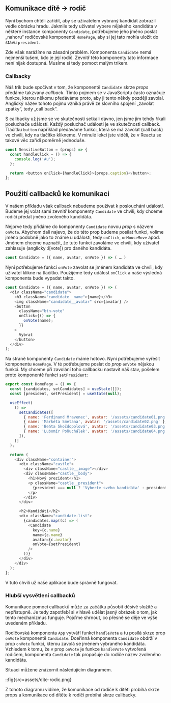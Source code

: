 ## Komunikace dítě → rodič

Nyní bychom chtěli zařídit, aby se uživatelem vybraný kandidát zobrazil vedle obrázku hradu. Jakmile tedy uživatel vybere nějakého kandidáta v některé instance komponenty `Candidate`, potřebujeme jeho jméno poslat „nahoru“ rodičovské komponentě `HomePage`, aby si jej tato mohla uložit do stavu `president`.

Zde však narážíme na zásadní problém. Komponenta `Candidate` nemá nejmenší tušení, kdo je její rodič. Zevnitř této komponenty tato informace není nijak dostupná. Musíme si tedy pomoct malým trikem.

### Callbacky

Náš trik bude spočívat v tom, že komponentě `Candidate` skrze _props_ předáme takzvaný _callback_. Tímto pojmem se v JavaScriptu často označuje funkce, kterou někomu předáváme proto, aby ji tento někdy později zavolal. Anglický název tohoto pojmu vzniká právě ze slovního spojení „zavolat zpátky“, tedy „call back“.

S callbacky už jsme se ve skutečnosti setkali dávno, jen jsme jim tehdy říkali posluchače událostí. Každý posluchač události je ve skutečnosti callback. Tlačítku `button` například předáváme funkci, která se má zavolat (call back) ve chvíli, kdy na tlačítko klikneme. V minulé lekci jste viděli, že v Reactu se takové věc zařídí poměrně jednoduše.

```js
const SensitiveButton = (props) => {
  const handleClick = () => {
    console.log('Au');
  };

  return <button onClick={handleClick}>{props.caption}</button>;
};
```

## Použití callbacků ke komunikaci

V našem příkladu však callback nebudeme používat k poslouchání událostí. Budeme jej volat sami zevnitř komponenty `Candidate` ve chvíli, kdy chceme rodiči předat jméno zvoleného kandidáta.

Nejprve tedy přidáme do komponenty `Candidate` novou _prop_ s názvem `onVote`. Abychom dali najevo, že do této prop budeme posílat funkci, volíme jméno podobně jako to známe u událostí, tedy `onClick`, `onMouseMove` apod. Jménem chceme naznačit, že tuto funkci zavoláme ve chvíli, kdy uživatel zahlasuje (anglicky :i[vote]) pro daného kandidáta.

```js
const Candidate = ({ name, avatar, onVote }) => ( … )
```

Nyní potřebujeme funkci `onVote` zavolat se jménem kandidáta ve chvíli, kdy uživatel klikne na tlačítko. Použijeme tedy událost `onClick` a naše výsledná komponenta bude vypadat takto.

```js
const Candidate = ({ name, avatar, onVote }) => (
  <div className="candidate">
    <h3 className="candidate__name">{name}</h3>
    <img className="candidate__avatar" src={avatar} />
    <button
      className="btn-vote"
      onClick={() => {
        onVote(name);
      }}
    >
      Vybrat
    </button>
  </div>
);
```

Na straně komponenty `Candidate` máme hotovo. Nyní potřebujeme vyřešit komponentu `HomePage`. V té potřebujeme poslat do _prop_ `onVote` nějakou funkci. My chceme při zavolání toho callbacku nastavit náš stav, pošelem proto komponentě funkci `setPresident`:

```js
export const HomePage = () => {
  const [candidates, setCandidates] = useState([]);
  const [president, setPresident] = useState(null);

  useEffect(
    () =>
      setCandidates([
        { name: 'Ferdinand Mravenec', avatar: '/assets/candidate01.png' },
        { name: 'Markéta Smetana', avatar: '/assets/candidate02.png' },
        { name: 'Beáta Skočdopolová', avatar: '/assets/candidate03.png' },
        { name: 'Lubomír Poňuchálek', avatar: '/assets/candidate04.png' },
      ]),
    []
  );

  return (
    <div className="container">
      <div className="castle">
        <div className="castle__image"></div>
        <div className="castle__body">
          <h1>Nový prezident</h1>
          <p className="castle__president">
            {president === null ? 'Vyberte svého kandidáta' : president}
          </p>
        </div>
      </div>

      <h2>Kandidátí</h2>
      <div className="candidate-list">
        {candidates.map((c) => (
          <Candidate
            key={c.name}
            name={c.name}
            avatar={c.avatar}
            onVote={setPresident}
          />
        ))}
      </div>
    </div>
  );
};
```

V tuto chvíli už naše aplikace bude správně fungovat.

### Hlubší vysvětlení callbacků

Komunikace pomocí callbacků může za začátku působit děsivě složitě a nepřístupně. Je tedy zapotřebí si v hlavě udělat jasný obrázek o tom, jak tento mechanizmus funguje. Pojďme shrnout, co přesně se děje ve výše uvedeném příkladu.

Rodičovská komponenta `App` vytváří funkci `handleVote` a tu posílá skrze prop `onVote` komponentě `Candidate`. Dceřinná komponenta `Candidate` obdrží v prop `onVote` funkci, kterou zavolá se jménem vybraného kandidáta. Vzhledem k tomu, že v prop `onVote` je funkce `handleVote` vytvořená rodičem, komponenta `Candidate` tak propašuje do rodiče název zvoleného kandidáta.

Situaci můžene znázornit následujícím diagramem.

::fig{src=assets/dite-rodic.png}

Z tohoto diagramu vidíme, že komunikace od rodiče k dítěti probíhá skrze props a komunikace od dítěte k rodiči probíhá skrze callbacky.
